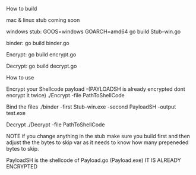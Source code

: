 How to build

mac & linux stub coming soon 

windows stub:
GOOS=windows GOARCH=amd64 go build Stub-win.go 

binder:
go build binder.go 

Encrypt:
go build encrypt.go

Decrypt:
go build decrypt.go

How to use 

Encrypt your Shellcode payload -(PAYLOADSH is already encrypted dont encrypt it twice)
./Encrypt -file PathToShellCode


Bind the files
./binder -first Stub-win.exe -second PayloadSH -output test.exe

Decrypt
./Decrypt -file PathToShellCode


NOTE
if you change anything in the stub make sure you build first and then adjust the the bytes to skip var as it needs to know how many prepeneded bytes to skip. 

PayloadSH is the shellcode of Payload.go (Payload.exe) IT IS ALREADY ENCRYPTED
